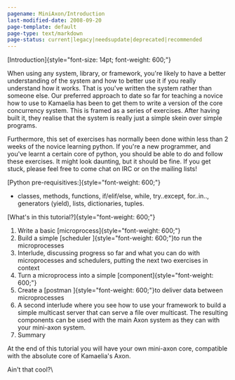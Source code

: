 ```yaml
---
pagename: MiniAxon/Introduction
last-modified-date: 2008-09-20
page-template: default
page-type: text/markdown
page-status: current|legacy|needsupdate|deprecated|recommended
---
```

[Introduction]{style="font-size: 14pt; font-weight: 600;"}

When using any system, library, or framework, you\'re likely to have a
better understanding of the system and how to better use it if you
really understand how it works. That is you\'ve written the system
rather than someone else. Our preferred approach to date so far for
teaching a novice how to use to Kamaelia has been to get them to write a
version of the core concurrency system. This is framed as a series of
exercises. After having built it, they realise that the system is really
just a simple skein over simple programs.

Furthermore, this set of exercises has normally been done within less
than 2 weeks of the novice learning python. If you\'re a new programmer,
and you\'ve learnt a certain core of python, you should be able to do
and follow these exercises. It might look daunting, but it should be
fine. If you get stuck, please feel free to come chat on IRC or on the
mailing lists!

[Python pre-requisitives:]{style="font-weight: 600;"}

-   classes, methods, functions, if/elif/else, while, try..except,
    for..in.., generators (yield), lists, dictionaries, tuples.

[What\'s in this tutorial?]{style="font-weight: 600;"}

1.  Write a basic [microprocess]{style="font-weight: 600;"}
2.  Build a simple [scheduler ]{style="font-weight: 600;"}to run the
    microprocesses
3.  Interlude, discussing progress so far and what you can do with
    microprocesses and schedulers, putting the next two exercises in
    context
4.  Turn a microprocess into a simple
    [component]{style="font-weight: 600;"}
5.  Create a [postman ]{style="font-weight: 600;"}to deliver data
    between microprocesses
6.  A second interlude where you see how to use your framework to build
    a simple multicast server that can serve a file over multicast. The
    resulting components can be used with the main Axon system as they
    can with your mini-axon system.
7.  Summary

At the end of this tutorial you will have your own mini-axon core,
compatible with the absolute core of Kamaelia\'s Axon.

Ain\'t that cool?\
